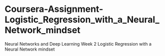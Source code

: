 # Coursera-Assignment-Logistic_Regression_with_a_Neural_Network_mindset

Neural Networks and Deep Learning
Week 2
Logistic Regression with a Neural Network mindset

